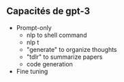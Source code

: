 ## Capacités de gpt-3
- Prompt-only
  - nlp to shell command
  - nlp t
  - "generate" to organize thoughts
  - "tdlr" to summarize papers
  - code generation
- Fine tuning
